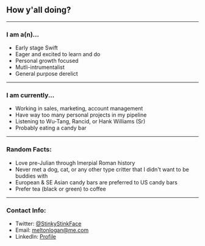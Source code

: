 ## How y'all doing?

--- 

### I am a(n)...
- Early stage Swift
- Eager and excited to learn and do
- Personal growth focused
- Mutli-intrumentalist
- General purpose derelict 

---

### I am currently...

- Working in sales, marketing, account management
- Have way too many personal projects in my pipeline
- Listening to Wu-Tang, Rancid, or Hank Williams (Sr)
- Probably eating a candy bar

---

### Random Facts:

- Love pre-Julian through Imerpial Roman history
- Never met a dog, cat, or any other type critter that I didn't want to be buddies with
- European & SE Asian candy bars are preferred to US candy bars
- Prefer tea (black or green) to coffee

---

### Contact Info:

- Twitter: [@StinkyStinkFace](https://twitter.com/StinkyStinkFace)
- Email: [meltonlogan@me.com](mailto:meltonlogan@me.com)
- LinkedIn: [Profile](https://www.linkedin.com/in/logan-melton-7924021b5/)
